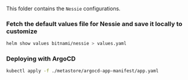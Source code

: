 This folder contains the `Nessie` configurations.

### Fetch the default values file for Nessie and save it locally to customize
```sh
helm show values bitnami/nessie > values.yaml
```

### Deploying with ArgoCD
```sh
kubectl apply -f ./metastore/argocd-app-manifest/app.yaml
```
